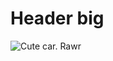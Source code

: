 # Header big


![Cute car. Rawr](https://cdn.britannica.com/70/234870-050-D4D024BB/Orange-colored-cat-yawns-displaying-teeth.jpg)
